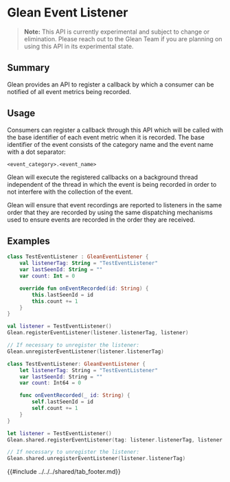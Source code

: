 # Glean Event Listener

> **Note:** This API is currently experimental and subject to change or elimination. Please reach out to the Glean Team if you are planning on using this API in its experimental state.

## Summary

Glean provides an API to register a callback by which a consumer can be notified of all event metrics being recorded.

## Usage

Consumers can register a callback through this API which will be called with the base identifier of each event metric when it is recorded. The base identifier of the event consists of the category name and the event name with a dot separator:  

`<event_category>.<event_name>`

Glean will execute the registered callbacks on a background thread independent of the thread in which the event is being recorded in order to not interfere with the collection of the event.

Glean will ensure that event recordings are reported to listeners in the same order that they are recorded by using the same dispatching mechanisms used to ensure events are recorded in the order they are received.  

## Examples

<div data-lang="Kotlin" class="tab">

```kotlin
class TestEventListener : GleanEventListener {
    val listenerTag: String = "TestEventListener"
    var lastSeenId: String = ""
    var count: Int = 0

    override fun onEventRecorded(id: String) {
        this.lastSeenId = id
        this.count += 1
    }
}

val listener = TestEventListener()
Glean.registerEventListener(listener.listenerTag, listener)

// If necessary to unregister the listener:
Glean.unregisterEventListener(listener.listenerTag)
```

</div>

<div data-lang="Swift" class="tab">

```Swift
class TestEventListener: GleanEventListener {
    let listenerTag: String = "TestEventListener"
    var lastSeenId: String = ""
    var count: Int64 = 0

    func onEventRecorded(_ id: String) {
        self.lastSeenId = id
        self.count += 1
    }
}

let listener = TestEventListener()
Glean.shared.registerEventListener(tag: listener.listenerTag, listener: listener)

// If necessary to unregister the listener:
Glean.shared.unregisterEventListener(listener.listenerTag)
```

</div>

{{#include ../../../shared/tab_footer.md}}
